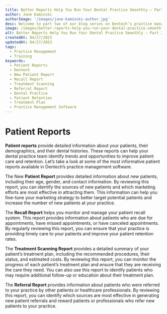 ```yaml
---
title: Better Reports Help You Run Your Dental Practice Smoothly – Part 2
author: Jane Kaminski
authorImage: '/images/jane-kaminski-author.jpg'
desc: Welcome to part two of our blog series on Dentech’s practice management software reports. After exploring financial reports in part one, we’re now diving into patient reports. These reports offer valuable insights into patient demographics, dental histories, and more, helping you enhance patient care and retention. Let’s explore the key patient reports in Dentech’s software.
image: /images/better-reports-help-you-run-your-dental-practice-smoothly-part-2.jpg
alt: Better Reports Help You Run Your Dental Practice Smoothly – Part 2
createdAt: 04/27/2023
updatedAt: 04/27/2023
tags:
  - Practice Management 
  - Training
keywords:
  - Patient Reports
  - Dentech
  - New Patient Report
  - Recall Report
  - Treatment Scanning
  - Referral Report
  - Dental Practice
  - Patient Retention
  - Treatment Plan
  - Practice Management Software
---
```


# Patient Reports

**Patient reports** provide detailed information about your patients, their demographics, and their dental histories. These reports can help your dental practice team identify trends and opportunities to improve patient care and retention. Let’s take a look at some of the most informative patient reports available in Dentech’s practice management software.

The New **Patient Report** provides detailed information about new patients, including their age, gender, and contact information. By reviewing this report, you can identify the sources of new patients and which marketing efforts are most effective in attracting them. This information can help you fine-tune your marketing strategy to better target potential patients and increase the number of new patients at your practice.

The **Recall Report** helps you monitor and manage your patient recall system. This report provides information about patients who are due for appointments, have missed appointments, or have canceled appointments. By regularly reviewing this report, you can ensure that your practice is providing timely care to your patients and improve your patient retention rates.

The **Treatment Scanning Report** provides a detailed summary of your patient’s treatment plan, including the recommended procedures, their status, and estimated costs. By reviewing this report, you can monitor the progress of each patient’s treatment plan and ensure that they are receiving the care they need. You can also use this report to identify patients who may require additional follow-up or education about their treatment plan.

The **Referral Report** provides information about patients who were referred to your practice by other patients or healthcare professionals. By reviewing this report, you can identify which sources are most effective in generating new patient referrals and reward patients or professionals who refer new patients to your practice.



